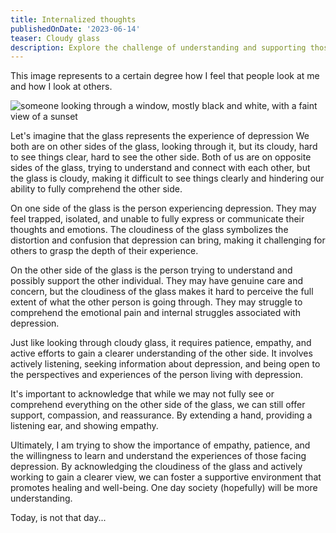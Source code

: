 ```yaml
---
title: Internalized thoughts
publishedOnDate: '2023-06-14'
teaser: Cloudy glass
description: Explore the challenge of understanding and supporting those with depression through a poignant analogy of cloudy glass.
---
```


This image represents to a certain degree how I feel that people look at me and how I look at others.

![someone looking through a window, mostly black and white, with a faint view of a sunset](https://github.com/reeveng/Me-VS-Depression/blob/main/images/DSCF6891.jpg)

Let's imagine that the glass represents the experience of depression We both are on other sides of the glass, looking through it, but its cloudy, hard to see things clear, hard to see the other side. Both of us are on opposite sides of the glass, trying to understand and connect with each other, but the glass is cloudy, making it difficult to see things clearly and hindering our ability to fully comprehend the other side.

On one side of the glass is the person experiencing depression. They may feel trapped, isolated, and unable to fully express or communicate their thoughts and emotions. The cloudiness of the glass symbolizes the distortion and confusion that depression can bring, making it challenging for others to grasp the depth of their experience.

On the other side of the glass is the person trying to understand and possibly support the other individual. They may have genuine care and concern, but the cloudiness of the glass makes it hard to perceive the full extent of what the other person is going through. They may struggle to comprehend the emotional pain and internal struggles associated with depression.

Just like looking through cloudy glass, it requires patience, empathy, and active efforts to gain a clearer understanding of the other side. It involves actively listening, seeking information about depression, and being open to the perspectives and experiences of the person living with depression.

It's important to acknowledge that while we may not fully see or comprehend everything on the other side of the glass, we can still offer support, compassion, and reassurance. By extending a hand, providing a listening ear, and showing empathy.

Ultimately, I am trying to show the importance of empathy, patience, and the willingness to learn and understand the experiences of those facing depression. By acknowledging the cloudiness of the glass and actively working to gain a clearer view, we can foster a supportive environment that promotes healing and well-being. One day society (hopefully) will be more understanding.

Today, is not that day...
